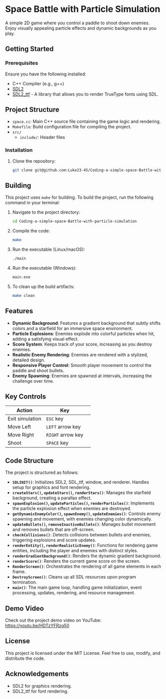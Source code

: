 # **Space Battle with Particle Simulation**

A simple 2D game where you control a paddle to shoot down enemies. Enjoy visually appealing particle effects and dynamic backgrounds as you play.

## Getting Started

### Prerequisites
Ensure you have the following installed:
- C++ Compiler (e.g., g++)
- [SDL2](https://www.libsdl.org/) 
- [SDL2_ttf](https://www.libsdl.org/projects/SDL_ttf/) - A library that allows you to render TrueType fonts using SDL.


## Project Structure

*   `space.cc`: Main C++ source file containing the game logic and rendering.
*   `Makefile`: Build configuration file for compiling the project.
*   `src/`
    *   `include/`:  Header files


### Installation
1. Clone the repository:
    ```bash
    git clone git@github.com:Luke23-45/Coding-a-simple-space-Battle-with-particle-simulation.git
    ```
## Building

This project uses `make` for building. To build the project, run the following command in your terminal:

1. Navigate to the project directory:
    ```bash
    cd Coding-a-simple-space-Battle-with-particle-simulation
    ```
3. Compile the code:
    ```bash
    make
    ```
4. Run the executable (Linux/macOS):
    ```bash
    ./main

    ```
5. Run the executable (Windows):
    ```bash
    main.exe
    ```
6. To clean up the build artifacts:
    ```bash
    make clean
    ```

## Features
- **Dynamic Background**: Features a gradient background that subtly shifts colors and a starfield for an immersive space environment.
- **Particle Explosions**: Enemies explode into colorful particles when hit, adding a satisfying visual effect.
- **Score System**: Keeps track of your score, increasing as you destroy enemies.
- **Realistic Enemy Rendering**: Enemies are rendered with a stylized, detailed design.
- **Responsive Player Control**: Smooth player movement to control the paddle and shoot bullets.
- **Enemy Spawning**: Enemies are spawned at intervals, increasing the challenge over time.

## Key Controls

| Action            | Key       |        |
| ----------------- | --------- | ------ |
| Exit simulation   | `ESC` key |        |
| Move Left         | `LEFT` arrow key |        |
| Move Right        | `RIGHT` arrow key|        |
| Shoot             | `SPACE` key|        |

## Code Structure
The project is structured as follows:

- **`SDLINIT()`**: Initializes SDL2, SDL_ttf, window, and renderer. Handles setup for graphics and font rendering.
- **`createStars()`, `updateStars()`, `renderStars()`**: Manages the starfield background, creating a parallax effect.
- **`spawnExplosion()`, `updateParticles()`, `renderParticles()`**: Implements the particle explosion effect when enemies are destroyed.
- **`getDynamicEnemyColor()`, `spawnEnemy()`, `updateEnemies()`**: Controls enemy spawning and movement, with enemies changing color dynamically.
- **`updateBullets()`, `removeInactiveBullets()`**: Manages bullet movement and removes bullets that are off-screen.
- **`checkCollisions()`**: Detects collisions between bullets and enemies, triggering explosions and score updates.
- **`renderEntity()`, `renderRealisticEnemy()`**: Functions for rendering game entities, including the player and enemies with distinct styles.
- **`renderGradientBackground()`**: Renders the dynamic gradient background.
- **`renderScore()`**: Renders the current game score on the screen.
- **`RenderScreen()`**: Orchestrates the rendering of all game elements in each frame.
- **`DestroyScreen()`**: Cleans up all SDL resources upon program termination.
- **`main()`**: The main game loop, handling game initialization, event processing, updates, rendering, and resource management.

## Demo Video
Check out the project demo video on YouTube: https://youtu.be/HDTzYFRzg50
## License

This project is licensed under the MIT License. Feel free to use, modify, and distribute the code.

## Acknowledgements

- SDL2 for graphics rendering.
- SDL2_ttf for font rendering.
